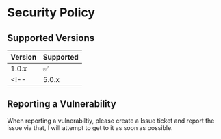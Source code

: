 # Security Policy

## Supported Versions

| Version | Supported          |
| ------- | ------------------ |
| 1.0.x   | :white_check_mark: |
<!-- | 5.0.x   | :x:                | -->

## Reporting a Vulnerability

When reporting a vulnerabiltiy, please create a Issue ticket and report the issue via that, I will attempt to get to it as soon as possible.